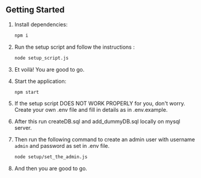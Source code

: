 ## Getting Started

1. Install dependencies:

   ```bash
   npm i
   ```

2. Run the setup script and follow the instructions :

   ```bash
   node setup_script.js
   ```

3. Et voilà! You are good to go.

4. Start the application:

   ```bash
   npm start
   ```

5. If the setup script DOES NOT WORK PROPERLY for you, don't worry. Create your own .env file and fill in details as in .env.example.

6. After this run createDB.sql and add_dummyDB.sql locally on mysql server.

7. Then run the following command to create an admin user with username `admin` and password as set in .env file.
   ```bash
   node setup/set_the_admin.js
   ```

8. And then you are good to go.

